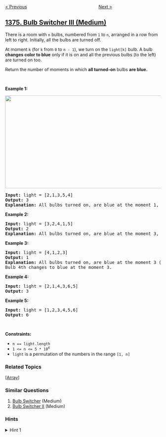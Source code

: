 <!--|This file generated by command(leetcode description); DO NOT EDIT.    |-->
<!--+----------------------------------------------------------------------+-->
<!--|@author    openset <openset.wang@gmail.com>                           |-->
<!--|@link      https://github.com/openset                                 |-->
<!--|@home      https://github.com/openset/leetcode                        |-->
<!--+----------------------------------------------------------------------+-->

[< Previous](../generate-a-string-with-characters-that-have-odd-counts "Generate a String With Characters That Have Odd Counts")
　　　　　　　　　　　　　　　　
[Next >](../time-needed-to-inform-all-employees "Time Needed to Inform All Employees")

## [1375. Bulb Switcher III (Medium)](https://leetcode.com/problems/bulb-switcher-iii "灯泡开关 III")

<p>There is a room with <code>n</code> bulbs, numbered from <code>1</code> to <code>n</code>, arranged in a row from left to right. Initially, all the bulbs are turned off.</p>

<p>At moment <code>k</code> (for <code>k</code> from <code>0</code> to <code>n - 1</code>), we turn on the <code>light[k]</code> bulb. A bulb <strong>changes color to blue</strong> only if it is on and all the previous bulbs (to the left) are turned on too.</p>

<p>Return the number of moments in which <strong>all turned-on</strong> bulbs <strong>are blue.</strong></p>

<p>&nbsp;</p>
<p><strong>Example 1:</strong></p>
<img alt="" src="https://assets.leetcode.com/uploads/2020/02/29/sample_2_1725.png" style="width: 575px; height: 300px;" />
<pre>
<strong>Input:</strong> light = [2,1,3,5,4]
<strong>Output:</strong> 3
<strong>Explanation:</strong> All bulbs turned on, are blue at the moment 1, 2 and 4.
</pre>

<p><strong>Example 2:</strong></p>

<pre>
<strong>Input:</strong> light = [3,2,4,1,5]
<strong>Output:</strong> 2
<strong>Explanation:</strong> All bulbs turned on, are blue at the moment 3, and 4 (index-0).
</pre>

<p><strong>Example 3:</strong></p>

<pre>
<strong>Input:</strong> light = [4,1,2,3]
<strong>Output:</strong> 1
<strong>Explanation:</strong> All bulbs turned on, are blue at the moment 3 (index-0).
Bulb 4th changes to blue at the moment 3.
</pre>

<p><strong>Example 4:</strong></p>

<pre>
<strong>Input:</strong> light = [2,1,4,3,6,5]
<strong>Output:</strong> 3
</pre>

<p><strong>Example 5:</strong></p>

<pre>
<strong>Input:</strong> light = [1,2,3,4,5,6]
<strong>Output:</strong> 6
</pre>

<p>&nbsp;</p>
<p><strong>Constraints:</strong></p>

<ul>
	<li><code>n == light.length</code></li>
	<li><code>1 &lt;= n &lt;= 5 * 10<sup>4</sup></code></li>
	<li><code>light</code> is a permutation of the numbers in the range <code>[1, n]</code></li>
</ul>

### Related Topics
  [[Array](../../tag/array/README.md)]

### Similar Questions
  1. [Bulb Switcher](../bulb-switcher) (Medium)
  1. [Bulb Switcher II](../bulb-switcher-ii) (Medium)

### Hints
<details>
<summary>Hint 1</summary>
If in the step x all bulb shines then bulbs 1,2,3,..,x should shines too.
</details>
